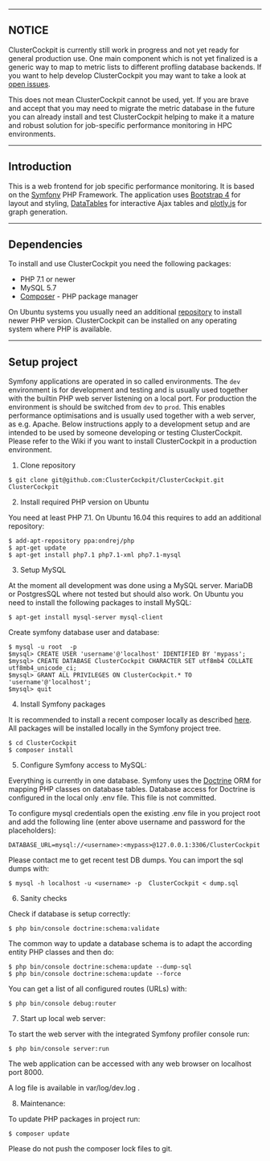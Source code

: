--------------------------------------------------------------------------------
NOTICE
--------------------------------------------------------------------------------

ClusterCockpit is currently still work in progress and not yet ready for
general production use. One main component which is not yet finalized is
a generic way to map to metric lists to different profling database backends. If you want to help develop ClusterCockpit you
may want to take a look at [open issues](https://github.com/ClusterCockpit/ClusterCockpit/issues?q=is%3Aopen+is%3Aissue).

This does not mean ClusterCockpit cannot be used, yet. If you are brave and
accept that you may need to migrate the metric database in the future you can
already install and test ClusterCockpit helping to make it a mature and robust
solution for job-specific performance monitoring in HPC environments.

--------------------------------------------------------------------------------
Introduction
--------------------------------------------------------------------------------

This is a web frontend for job specific performance monitoring. It is based on
the [Symfony](https://symfony.com) PHP Framework. The application uses
[Bootstrap 4](http://getbootstrap.com) for layout and styling,
[DataTables](https://datatables.net) for interactive Ajax tables and
[plotly.js](https://plot.ly/javascript/) for graph generation.

--------------------------------------------------------------------------------
Dependencies
--------------------------------------------------------------------------------

To install and use ClusterCockpit you need the following packages:
- PHP 7.1 or newer
- MySQL 5.7
- [Composer](https://getcomposer.org) - PHP package manager

On Ubuntu systems you usually need an additional
[repository](https://launchpad.net/~ondrej/+archive/ubuntu/php) to install newer
PHP version. ClusterCockpit can be installed on any operating system where PHP
is available.

--------------------------------------------------------------------------------
Setup project
--------------------------------------------------------------------------------

Symfony applications are operated in so called environments.  The `dev`
environment is for development and testing and is usually used together with
the builtin PHP web server listening on a local port. For production the
environment is should be switched from `dev` to `prod`. This enables
performance optimisations and is usually used together with a web server, as
e.g. Apache. Below instructions apply to a development setup and are intended
to be used by someone developing or testing ClusterCockpit. Please refer to the
Wiki if you want to install ClusterCockpit in a production environment.

1. Clone repository
```
$ git clone git@github.com:ClusterCockpit/ClusterCockpit.git ClusterCockpit
```

2. Install required PHP version on Ubuntu

You need at least PHP 7.1. On Ubuntu 16.04 this requires to add an additional repository:
```
$ add-apt-repository ppa:ondrej/php
$ apt-get update
$ apt-get install php7.1 php7.1-xml php7.1-mysql
```

3. Setup MySQL

At the moment all development was done using a MySQL server. MariaDB or
PostgresSQL where not tested but should also work. On Ubuntu you need to
install the following packages to install MySQL:

```
$ apt-get install mysql-server mysql-client
```

Create symfony database user and database:

```
$ mysql -u root  -p
$mysql> CREATE USER 'username'@'localhost' IDENTIFIED BY 'mypass';
$mysql> CREATE DATABASE ClusterCockpit CHARACTER SET utf8mb4 COLLATE utf8mb4_unicode_ci;
$mysql> GRANT ALL PRIVILEGES ON ClusterCockpit.* TO 'username'@'localhost'; 
$mysql> quit
```

4. Install Symfony packages

It is recommended to install a recent composer locally as described [here](https://getcomposer.org/download/).
All packages will be installed locally in the Symfony project tree.

```
$ cd ClusterCockpit
$ composer install
```

5. Configure Symfony access to MySQL:

Everything is currently in one database. Symfony uses the
[Doctrine](https://www.doctrine-project.org) ORM for mapping PHP classes on
database tables. Database access for Doctrine is configured in the local only
.env file. This file is not committed.

To configure mysql credentials open the existing .env file in you project root and add the following line (enter above username and password for the placeholders):

```
DATABASE_URL=mysql://<username>:<mypass>@127.0.0.1:3306/ClusterCockpit

```

Please contact me to get recent test DB dumps. You can import the sql dumps with:

```
$ mysql -h localhost -u <username> -p  ClusterCockpit < dump.sql
```

6. Sanity checks

Check if database is setup correctly:
```
$ php bin/console doctrine:schema:validate
```

The common way to update a database schema is to adapt the according entity PHP classes and then do:
```
$ php bin/console doctrine:schema:update --dump-sql
$ php bin/console doctrine:schema:update --force
```

You can get a list of all configured routes (URLs) with:
```
$ php bin/console debug:router
```

7. Start up local web server:

To start the web server with the integrated Symfony profiler console run:
```
$ php bin/console server:run
```

The web application can be accessed with any web browser on localhost port 8000.

A log file is available in var/log/dev.log .

8. Maintenance:

To update PHP packages in project run:
```
$ composer update
```
Please do not push the composer lock files to git.



